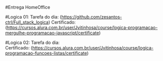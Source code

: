 #Entrega HomeOffice 

#Logica 01:
Tarefa do dia: (https://github.com/zesantos-ctrl/Full_stack_logica)
Certificado: (https://cursos.alura.com.br/user/Jvitinhosa/course/logica-programacao-mergulhe-programacao-javascript/certificate)

#Logica 02:
Tarefa do dia:   
Certificado:  (https://cursos.alura.com.br/user/Jvitinhosa/course/logica-programacao-funcoes-listas/certificate)
